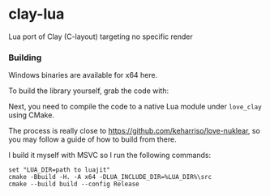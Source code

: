 # clay-lua
Lua port of Clay (C-layout) targeting no specific render

### Building

Windows binaries are available for x64 here.

To build the library yourself, grab the code with:

Next, you need to compile the code to a native Lua module under `love_clay` using CMake.

The process is really close to https://github.com/keharriso/love-nuklear, so you may follow a guide of how to build from there.

I build it myself with MSVC so I run the following commands:

```
set "LUA_DIR=path to luajit"
cmake -Bbuild -H. -A x64 -DLUA_INCLUDE_DIR=%LUA_DIR%\src
cmake --build build --config Release
```
